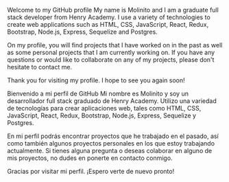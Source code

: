 

Welcome to my GitHub profile
My name is Molinito and I am a graduate full stack developer from Henry Academy. I use a variety of technologies to create web applications such as HTML, CSS, JavaScript, React, Redux, Bootstrap, Node.js, Express, Sequelize and Postgres.

On my profile, you will find projects that I have worked on in the past as well as some personal projects that I am currently working on. If you have any questions or would like to collaborate on any of my projects, please don't hesitate to contact me.

Thank you for visiting my profile. I hope to see you again soon!




Bienvenido a mi perfil de GitHub
Mi nombre es Molinito y soy un desarrollador full stack graduado de Henry Academy. Utilizo una variedad de tecnologías para crear aplicaciones web, tales como HTML, CSS, JavaScript, React, Redux, Bootstrap, Node.js, Express, Sequelize y Postgres.

En mi perfil podrás encontrar proyectos que he trabajado en el pasado, así como también algunos proyectos personales en los que estoy trabajando actualmente. Si tienes alguna pregunta o deseas colaborar en alguno de mis proyectos, no dudes en ponerte en contacto conmigo.

Gracias por visitar mi perfil. ¡Espero verte de nuevo pronto!
